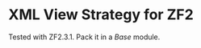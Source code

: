 XML View Strategy for ZF2
=========================

Tested with ZF2.3.1. Pack it in a *Base* module.


